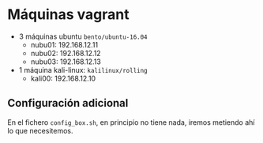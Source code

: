 # Máquinas vagrant

- 3 máquinas ubuntu `bento/ubuntu-16.04`
  - nubu01: 192.168.12.11
  - nubu02: 192.168.12.12
  - nubu03: 192.168.12.13
- 1 máquina kali-linux: `kalilinux/rolling`
  - kali00: 192.168.12.10

## Configuración adicional

En el fichero `config_box.sh`, en principio no tiene nada, iremos metiendo ahí lo que necesitemos.